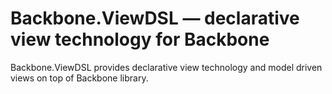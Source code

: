 # Backbone.ViewDSL — declarative view technology for Backbone

Backbone.ViewDSL provides declarative view technology and model driven views on
top of Backbone library.
